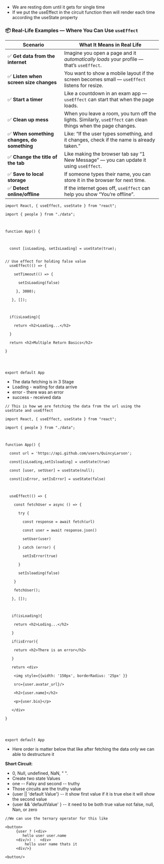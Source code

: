 - We are resting dom until it gets for single time
- If we put the useEffect in the circuit function then will render each time according the useState property

### 📦 Real-Life Examples — Where You Can Use `useEffect`

| Scenario                                   | What It Means in Real Life                                                                                     |
| ------------------------------------------ | -------------------------------------------------------------------------------------------------------------- |
| ✅ **Get data from the internet**           | Imagine you open a page and it _automatically loads_ your profile — that’s `useEffect`.                        |
| ✅ **Listen when screen size changes**      | You want to show a mobile layout if the screen becomes small — `useEffect` listens for resize.                 |
| ✅ **Start a timer**                        | Like a countdown in an exam app — `useEffect` can start that when the page loads.                              |
| ✅ **Clean up mess**                        | When you leave a room, you turn off the lights. Similarly, `useEffect` can clean things when the page changes. |
| ✅ **When something changes, do something** | Like: “If the user types something, and it changes, check if the name is already taken.”                       |
| ✅ **Change the title of the tab**          | Like making the browser tab say “1 New Message” — you can update it using `useEffect`.                         |
| ✅ **Save to local storage**                | If someone types their name, you can store it in the browser for next time.                                    |
| ✅ **Detect online/offline**                | If the internet goes off, `useEffect` can help you show “You’re offline”.                                      |
```
import React, { useEffect, useState } from "react";

import { people } from "./data";

  

function App() {

  

  const [isLoading, setIsLoading] = useState(true);

  
// Use effect for holding false value
  useEffect(() => {

    setTimeout(() => {

      setIsLoading(false)

     }, 3000);

   }, []);

  

  if(isLoading){

    return <h2>Loading...</h2>

  }

  return <h2>Multiple Return Basics</h2>

}

  
  

export default App
```
- The data fetching is in 3 Stage
- Loading - waiting for data arrive
- error - there was an error
- success - received data
```
// This is how we are fetching the data from the url using the useState and useEffect

import React, { useEffect, useState } from "react";

import { people } from "./data";

  

function App() {

  const url = 'https://api.github.com/users/QuincyLarson';

  const[isLoading,setIsloading] = useState(true)

  const [user, setUser] = useState(null);

  const[isError, setIsError] = useState(false)

  

  useEffect(() => {

    const fetchUser = async () => {

      try {

        const response = await fetch(url)

        const user = await response.json()

        setUser(user)

      } catch (error) {

        setIsError(true)

      }

      setIsloading(false)

    }

    fetchUser();

   }, []);

  

   if(isLoading){

    return <h2>Loding...</h2>

   }

   if(isError){

    return <h2>There is an error</h2>

   }

   return <div>

    <img style={{width: '150px', borderRadius: '25px' }}

    src={user.avatar_url}/>

    <h2>{user.name}</h2>

    <p>{user.bio}</p>

   </div>

}

  
  

export default App
```
- Here order is matter below that like after fetching the data only we can able to destructure it 


**Short Circuit**:

- 0, Null, undefined, NaN, " ".
- Create two state Values
- one -- Falsy and second -- truthy
-  Those circuits are the truthy value
- {user || 'default Value'} -- it show first value if it is true else it will show the second value
- {user && 'defaultValue' } -- it need to be both true value not false, null, Nan, or zero
```
//We can use the ternary operator for this like

<button>
     {user ? (<div>
        hello user user.name
     <div/>) :  <div>
         hello user name thats it
     <div/>}

<button/>
```


 